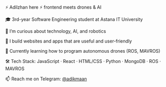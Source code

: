 ⚡ Adilzhan here ⚡ frontend meets drones & AI

🎓 3rd-year Software Engineering student at Astana IT University 

👀 I’m curious about technology, AI, and robotics

🌱 I build websites and apps that are useful and user-friendly

🚁 Currently learning how to program autonomous drones (ROS, MAVROS)

🛠 Tech Stack:
JavaScript · React · HTML/CSS · Python · MongoDB · ROS · MAVROS

📫 Reach me on Telegram: [@adikmaan](https://t.me/adikmaan)
